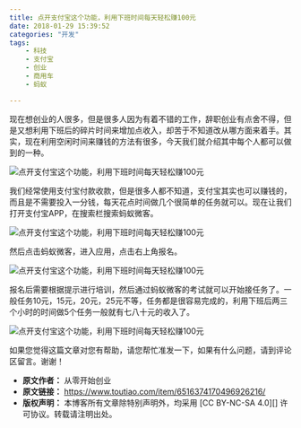 ```yaml
---
title: 点开支付宝这个功能，利用下班时间每天轻松赚100元
date: 2018-01-29 15:39:52
categories: "开发"
tags:
	- 科技
	- 支付宝
	- 创业
	- 商用车
	- 蚂蚁

---
```


现在想创业的人很多，但是很多人因为有着不错的工作，辞职创业有点舍不得，但是又想利用下班后的碎片时间来增加点收入，却苦于不知道改从哪方面来着手。其实，现在利用空闲时间来赚钱的方法有很多，今天我们就介绍其中每个人都可以做到的一种。

![点开支付宝这个功能，利用下班时间每天轻松赚100元][100]

我们经常使用支付宝付款收款，但是很多人都不知道，支付宝其实也可以赚钱的，而且是不需要投入一分钱，每天花点时间做几个很简单的任务就可以。现在让我们打开支付宝APP，在搜索栏搜索蚂蚁微客。

![点开支付宝这个功能，利用下班时间每天轻松赚100元][100 1]

然后点击蚂蚁微客，进入应用，点击右上角报名。

![点开支付宝这个功能，利用下班时间每天轻松赚100元][100 2]

报名后需要根据提示进行培训，然后通过蚂蚁微客的考试就可以开始接任务了。一般任务10元，15元，20元，25元不等，任务都是很容易完成的，利用下班后两三个小时的时间做5个任务一般就有七八十元的收入了。

![点开支付宝这个功能，利用下班时间每天轻松赚100元][100 3]

如果您觉得这篇文章对您有帮助，请您帮忙准发一下，如果有什么问题，请到评论区留言。谢谢！



[100]: /pro/os/crawler/A2AQ-N2YZ-YQVV.jpg
[100 1]: /pro/os/crawler/MMRY-32MI-Z7FZ.jpg
[100 2]: /pro/os/crawler/RJZB-Y2AR-NRNY.jpg
[100 3]: /pro/os/crawler/MII6-NVER-YVIB.jpg
 *  **原文作者：** 从零开始创业
 *  **原文链接：** https://www.toutiao.com/item/6516374170496926216/
 *  **版权声明：** 本博客所有文章除特别声明外，均采用 [CC BY-NC-SA 4.0][] 许可协议。转载请注明出处。